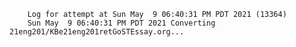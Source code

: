         Log for attempt at Sun May  9 06:40:31 PM PDT 2021 (13364)
        Sun May  9 06:40:31 PM PDT 2021 Converting 21eng201/KBe21eng201retGoSTEssay.org...
